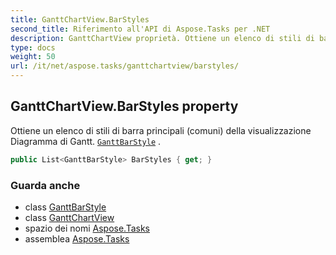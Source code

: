```yaml
---
title: GanttChartView.BarStyles
second_title: Riferimento all'API di Aspose.Tasks per .NET
description: GanttChartView proprietà. Ottiene un elenco di stili di barra principali comuni della visualizzazione Diagramma di Gantt. GanttBarStyle .
type: docs
weight: 50
url: /it/net/aspose.tasks/ganttchartview/barstyles/
---
```

## GanttChartView.BarStyles property

Ottiene un elenco di stili di barra principali (comuni) della visualizzazione Diagramma di Gantt. [`GanttBarStyle`](../../../aspose.tasks.visualization/ganttbarstyle/) .

```csharp
public List<GanttBarStyle> BarStyles { get; }
```

### Guarda anche

* class [GanttBarStyle](../../../aspose.tasks.visualization/ganttbarstyle/)
* class [GanttChartView](../)
* spazio dei nomi [Aspose.Tasks](../../ganttchartview/)
* assemblea [Aspose.Tasks](../../../)


